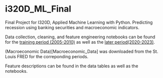 # i320D_ML_Final

Final Project for I320D, Applied Machine Learning with Python. Predicting recession using banking securities and macroeconomic indicators.

Data collection, cleaning, and feature engineering notebooks can be found for the [training period (2005-2010)](data_collection_engineering.ipynb) as well as the [later period(2020-2023)](data_period2_engineering.ipynb).

(Macroeconomic Data)[Macroeconomic_Data] was downloaded from the St. Louis FRED for the correponding periods.

Feature descriptions can be found in the data tables as well as the notebooks.